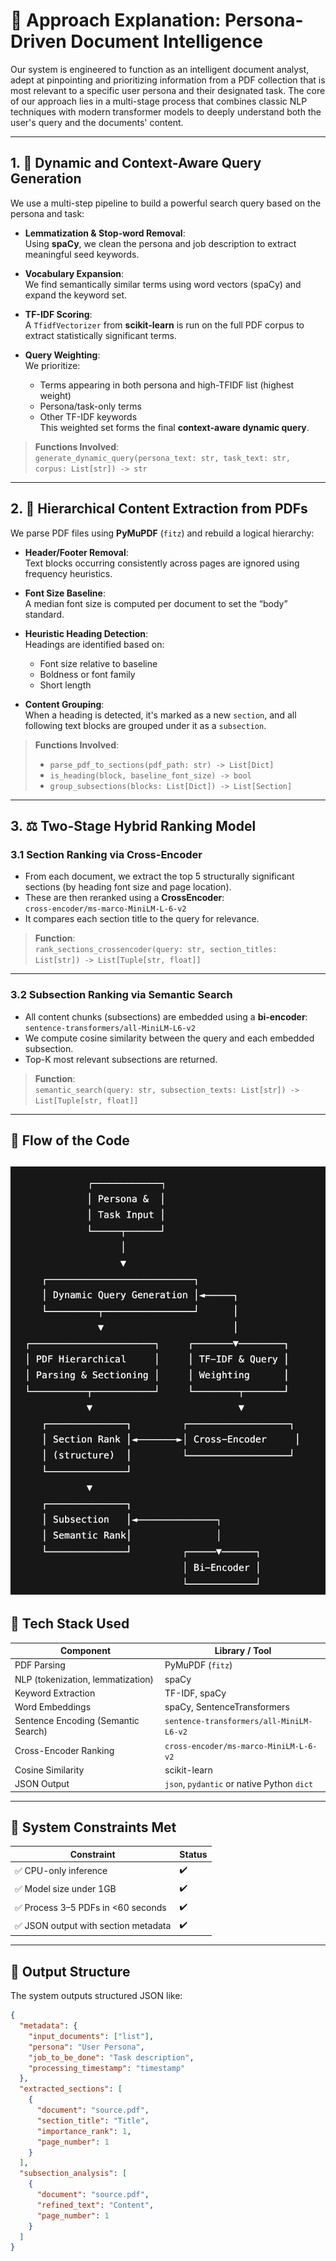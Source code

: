 # 📘 Approach Explanation: Persona-Driven Document Intelligence

Our system is engineered to function as an intelligent document analyst, adept at pinpointing and prioritizing information from a PDF collection that is most relevant to a specific user persona and their designated task. The core of our approach lies in a multi-stage process that combines classic NLP techniques with modern transformer models to deeply understand both the user's query and the documents' content.

---

## 1. 🎯 Dynamic and Context-Aware Query Generation

We use a multi-step pipeline to build a powerful search query based on the persona and task:

- **Lemmatization & Stop-word Removal**:  
  Using **spaCy**, we clean the persona and job description to extract meaningful seed keywords.

- **Vocabulary Expansion**:  
  We find semantically similar terms using word vectors (spaCy) and expand the keyword set.

- **TF-IDF Scoring**:  
  A `TfidfVectorizer` from **scikit-learn** is run on the full PDF corpus to extract statistically significant terms.

- **Query Weighting**:  
  We prioritize:
  - Terms appearing in both persona and high-TFIDF list (highest weight)
  - Persona/task-only terms
  - Other TF-IDF keywords  
  This weighted set forms the final **context-aware dynamic query**.

> **Functions Involved**:  
> `generate_dynamic_query(persona_text: str, task_text: str, corpus: List[str]) -> str`

---

## 2. 📄 Hierarchical Content Extraction from PDFs

We parse PDF files using **PyMuPDF** (`fitz`) and rebuild a logical hierarchy:

- **Header/Footer Removal**:  
  Text blocks occurring consistently across pages are ignored using frequency heuristics.

- **Font Size Baseline**:  
  A median font size is computed per document to set the “body” standard.

- **Heuristic Heading Detection**:  
  Headings are identified based on:
  - Font size relative to baseline
  - Boldness or font family
  - Short length

- **Content Grouping**:  
  When a heading is detected, it's marked as a new `section`, and all following text blocks are grouped under it as a `subsection`.

> **Functions Involved**:  
> - `parse_pdf_to_sections(pdf_path: str) -> List[Dict]`  
> - `is_heading(block, baseline_font_size) -> bool`  
> - `group_subsections(blocks: List[Dict]) -> List[Section]`

---

## 3. ⚖️ Two-Stage Hybrid Ranking Model

### 3.1 Section Ranking via Cross-Encoder
- From each document, we extract the top 5 structurally significant sections (by heading font size and page location).
- These are then reranked using a **CrossEncoder**:  
  `cross-encoder/ms-marco-MiniLM-L-6-v2`
- It compares each section title to the query for relevance.

> **Function**:  
> `rank_sections_crossencoder(query: str, section_titles: List[str]) -> List[Tuple[str, float]]`

---

### 3.2 Subsection Ranking via Semantic Search
- All content chunks (subsections) are embedded using a **bi-encoder**:  
  `sentence-transformers/all-MiniLM-L6-v2`
- We compute cosine similarity between the query and each embedded subsection.
- Top-K most relevant subsections are returned.

> **Function**:  
> `semantic_search(query: str, subsection_texts: List[str]) -> List[Tuple[str, float]]`

---

## 🔄 Flow of the Code
![Architecture](.repo_assets/image.png)
---

## 🧩 Tech Stack Used

| Component                         | Library / Tool                               |
|----------------------------------|----------------------------------------------|
| PDF Parsing                      | PyMuPDF (`fitz`)                             |
| NLP (tokenization, lemmatization)| spaCy                                        |
| Keyword Extraction               | TF-IDF, spaCy                                |
| Word Embeddings                  | spaCy, SentenceTransformers                  |
| Sentence Encoding (Semantic Search) | `sentence-transformers/all-MiniLM-L6-v2` |
| Cross-Encoder Ranking            | `cross-encoder/ms-marco-MiniLM-L-6-v2`       |
| Cosine Similarity                | scikit-learn                                 |
| JSON Output                      | `json`, `pydantic` or native Python `dict`   |

---

## 🧪 System Constraints Met

| Constraint                                     | Status |
|------------------------------------------------|--------|
| ✅ CPU-only inference                          | ✔️     |
| ✅ Model size under 1GB                        | ✔️     |
| ✅ Process 3–5 PDFs in <60 seconds             | ✔️     |
| ✅ JSON output with section metadata           | ✔️     |

---

## 🧾 Output Structure

The system outputs structured JSON like:

```json
{
  "metadata": {
    "input_documents": ["list"],
    "persona": "User Persona",
    "job_to_be_done": "Task description",
    "processing_timestamp": "timestamp"
  },
  "extracted_sections": [
    {
      "document": "source.pdf",
      "section_title": "Title",
      "importance_rank": 1,
      "page_number": 1
    }
  ],
  "subsection_analysis": [
    {
      "document": "source.pdf",
      "refined_text": "Content",
      "page_number": 1
    }
  ]
}
